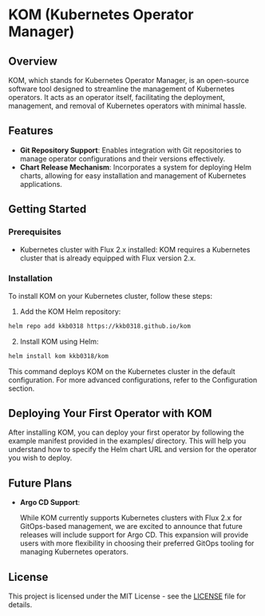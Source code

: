# KOM (Kubernetes Operator Manager)

## Overview

KOM, which stands for Kubernetes Operator Manager, is an open-source software tool designed to streamline the management of Kubernetes operators. It acts as an operator itself, facilitating the deployment, management, and removal of Kubernetes operators with minimal hassle.

## Features

- **Git Repository Support**: Enables integration with Git repositories to manage operator configurations and their versions effectively.
- **Chart Release Mechanism**: Incorporates a system for deploying Helm charts, allowing for easy installation and management of Kubernetes applications.

## Getting Started

### Prerequisites

- Kubernetes cluster with Flux 2.x installed: KOM requires a Kubernetes cluster that is already equipped with Flux version 2.x.

### Installation

To install KOM on your Kubernetes cluster, follow these steps:

1. Add the KOM Helm repository:

```sh
helm repo add kkb0318 https://kkb0318.github.io/kom
```

2. Install KOM using Helm:

```sh
helm install kom kkb0318/kom
```

This command deploys KOM on the Kubernetes cluster in the default configuration. For more advanced configurations, refer to the Configuration section.

## Deploying Your First Operator with KOM

After installing KOM, you can deploy your first operator by following the example manifest provided in the examples/ directory.
This will help you understand how to specify the Helm chart URL and version for the operator you wish to deploy.

## Future Plans

- **Argo CD Support**:

  While KOM currently supports Kubernetes clusters with Flux 2.x for GitOps-based management, we are excited to announce that future releases will include support for Argo CD.
  This expansion will provide users with more flexibility in choosing their preferred GitOps tooling for managing Kubernetes operators.

## License

This project is licensed under the MIT License - see the [LICENSE](./LICENSE) file for details.
